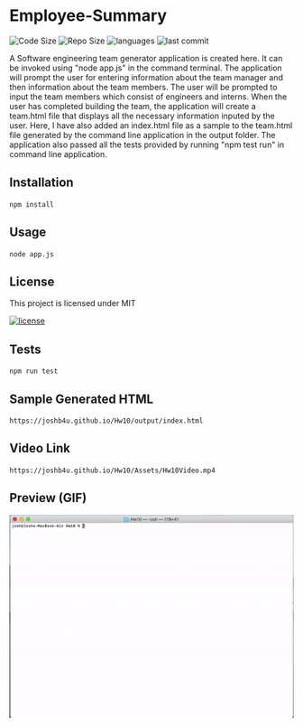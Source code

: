 # Employee-Summary
![Code Size](https://img.shields.io/github/languages/code-size/joshb4u/Hw10)
![Repo Size](https://img.shields.io/github/repo-size/joshb4u/Hw10)
![languages](https://img.shields.io/github/languages/top/joshb4u/Hw10)
![last commit](https://img.shields.io/github/last-commit/joshb4u/Hw10)


A Software engineering team generator application is created here. It can be invoked using "node app.js" in the command terminal. The application will prompt the user for entering information about the team manager and then information about the team members. The user will be prompted to input the team members which consist of engineers and interns. When the user has completed building the team, the application will create a team.html file that displays all the necessary information inputed by the user. Here, I have also added an index.html file as a sample to the team.html file generated by the command line application in the output folder. The application also passed all the tests provided by running "npm test run" in command line application. 

## Installation
```
npm install
```

## Usage
```
node app.js
```

## License
This project is licensed under MIT 

[![license](https://img.shields.io/npm/l/license)](https://opensource.org/licenses/MIT)

## Tests
```
npm run test
```

## Sample Generated HTML
```
https://joshb4u.github.io/Hw10/output/index.html
```

## Video Link
```
https://joshb4u.github.io/Hw10/Assets/Hw10Video.mp4
```

## Preview (GIF)

![Hw10GifImage](Assets/Hw10.gif)